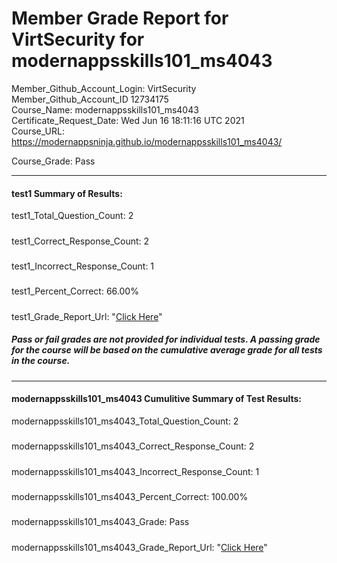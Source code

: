 # Member Grade Report for VirtSecurity for modernappsskills101_ms4043  
   
Member_Github_Account_Login: VirtSecurity  
Member_Github_Account_ID 12734175  
Course_Name: modernappsskills101_ms4043  
Certificate_Request_Date: Wed Jun 16 18:11:16 UTC 2021  
Course_URL: https://modernappsninja.github.io/modernappsskills101_ms4043/  
   
Course_Grade: Pass
   
---  
#### test1 Summary of Results:  
test1_Total_Question_Count: 2
#####  
test1_Correct_Response_Count: 2
#####  
test1_Incorrect_Response_Count: 1
#####  
test1_Percent_Correct: 66.00%
#####  
test1_Grade_Report_Url: "[Click Here](https://github.com/modernappsninjas/VirtSecurity/blob/main/static/userdata/courses/modernappsskills101_ms4043/grade_report.pr107.test1.md)"
##### Pass or fail grades are not provided for individual tests. A passing grade for the course will be based on the cumulative average grade for all tests in the course.  
#####  
---  
#### modernappsskills101_ms4043 Cumulitive Summary of Test Results:  
modernappsskills101_ms4043_Total_Question_Count: 2  
#####  
modernappsskills101_ms4043_Correct_Response_Count: 2  
#####  
modernappsskills101_ms4043_Incorrect_Response_Count: 1 
#####  
modernappsskills101_ms4043_Percent_Correct: 100.00%  
#####  
modernappsskills101_ms4043_Grade: Pass  
#####  
modernappsskills101_ms4043_Grade_Report_Url: "[Click Here](https://github.com/modernappsninjas/VirtSecurity/blob/main/static/userdata/courses/modernappsskills101_ms4043/grade_report.pr108.modernappsskills101_ms4043.md)"
#####  
